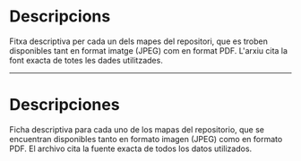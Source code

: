 # Descripcions
Fitxa descriptiva per cada un dels mapes del repositori, que es troben disponibles tant en format imatge (JPEG) com en format PDF. L'arxiu cita la font exacta de totes les dades utilitzades.

------------------------------------------------------------------------------------------------------------------------------------------------------------------

# Descripciones
Ficha descriptiva para cada uno de los mapas del repositorio, que se encuentran disponibles tanto en formato imagen (JPEG) como en formato PDF. El archivo cita la fuente exacta de todos los datos utilizados.

